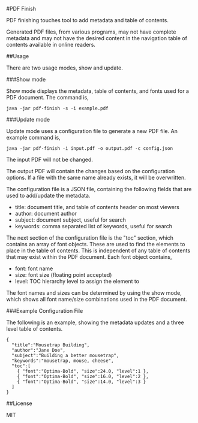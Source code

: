 #PDF Finish

PDF finishing touches tool to add metadata and table of contents.

Generated PDF files, from various programs, may not have complete metadata
and may not have the desired content in the navigation table of contents
available in online readers.

##Usage

There are two usage modes, show and update.

###Show mode

Show mode displays the metadata, table of contents, and fonts used for a PDF
document. The command is,

    java -jar pdf-finish -s -i example.pdf

###Update mode

Update mode uses a configuration file to generate a new PDF file. An example
command is,

    java -jar pdf-finish -i input.pdf -o output.pdf -c config.json

The input PDF will not be changed.

The output PDF will contain the changes based on the configuration options. If
a file with the same name already exists, it will be overwritten.

The configuration file is a JSON file, containing the following fields that
are used to add/update the metadata.

- title: document title, and table of contents header on most viewers
- author: document author
- subject: document subject, useful for search
- keywords: comma separated list of keywords, useful for search

The next section of the configuration file is the "toc" section, which
contains an array of font objects. These are used to find the elements to
place in the table of contents. This is independent of any table of contents
that may exist within the PDF document. Each font object contains,

- font: font name
- size: font size (floating point accepted)
- level: TOC hierarchy level to assign the element to

The font names and sizes can be determined by using the show mode, which
shows all font name/size combinations used in the PDF document.

###Example Configuration File

The following is an example, showing the metadata updates and a three level
table of contents.

    {
      "title":"Mousetrap Building",
      "author":"Jane Doe",
      "subject":"Building a better mousetrap",
      "keywords":"mousetrap, mouse, cheese",
      "toc":[
        { "font":"Optima-Bold", "size":24.0, "level":1 },
        { "font":"Optima-Bold", "size":16.0, "level":2 },
        { "font":"Optima-Bold", "size":14.0, "level":3 }
      ]
    }

##License

MIT
